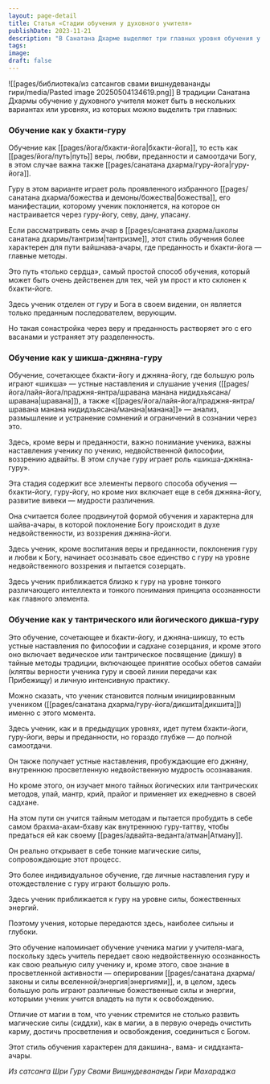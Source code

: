 ```yaml
---
layout: page-detail
title: Статья «Стадии обучения у духовного учителя»
publishDate: 2023-11-21
description: "В Санатана Дхарме выделяют три главных уровня обучения у учителя: через бхакти-гуру (путь веры и преданности), через шикша-джняна-гуру (добавляется анализ, различение и недвойственное воззрение), и через дикша-гуру (посвящение в тайные методы, полная самоотдача, индивидуальная работа с энергиями). Каждый уровень углубляет связь с гуру и ведёт к очищению, просветлению и освобождению."
tags: 
image: 
draft: false
---
```

![[pages/библиотека/из сатсангов свами вишнудевананды гири/media/Pasted image 20250504134619.png]]
 В традиции Санатана Дхармы обучение у духовного учителя может быть в нескольких вариантах или уровнях, из которых можно выделить три главных:

  
### **Обучение как у бхакти-гуру** 

 Обучение как [[pages/йога/бхакти-йога|бхакти-йога]], то есть как [[pages/йога/путь|путь]] веры, любви, преданности и самоотдачи Богу, в этом случае важна также [[pages/санатана дхарма/гуру-йога|гуру-йога]].

 Гуру в этом варианте играет роль проявленного избранного [[pages/санатана дхарма/божества и демоны/божества|божества]], его манифестации, которому ученик поклоняется, на которое он настраивается через гуру-йогу, севу, дану, упасану.

 Если рассматривать семь ачар в [[pages/санатана дхарма/школы санатана дхармы/тантризм|тантризме]], этот стиль обучения более характерен для пути вайшнава-ачары, где преданность и бхакти-йога — главные методы.

 Это путь «только сердца», самый простой способ обучения, который может быть очень действенен для тех, чей ум прост и кто склонен к бхакти-йоге.

 Здесь ученик отделен от гуру и Бога в своем видении, он является только преданным последователем, верующим.

 Но такая сонастройка через веру и преданность растворяет эго с его васанами и устраняет эту разделенность.

  
### **Обучение как у шикша-джняна-гуру** 

 Обучение, сочетающее бхакти-йогу и джняна-йогу, где большую роль играют «шикша» — устные наставления и слушание учения ([[pages/йога/лайя-йога/праджня-янтра/шравана манана нидидхьясана/шравана|шравана]]), а также «[[pages/йога/лайя-йога/праджня-янтра/шравана манана нидидхьясана/манана|манана]]» — анализ, размышление и устранение сомнений и ограничений в сознании через это.

 Здесь, кроме веры и преданности, важно понимание ученика, важны наставления ученику по учению, недвойственной философии, воззрению адвайты. В этом случае гуру играет роль «шикша-джняна-гуру».

 Эта стадия содержит все элементы первого способа обучения — бхакти-йогу, гуру-йогу, но кроме них включает еще в себя джняна-йогу, развитие вивеки — мудрости различения.

 Она считается более продвинутой формой обучения и характерна для шайва-ачары, в которой поклонение Богу происходит в духе недвойственности, из воззрения джняна-йоги.

 Здесь ученик, кроме воспитания веры и преданности, поклонения гуру и любви к Богу, начинает осознавать свое единство с гуру на уровне недвойственного воззрения и пытается созерцать.

 Здесь ученик приближается близко к гуру на уровне тонкого различающего интеллекта и тонкого понимания принципа осознанности как главного элемента.

  
### **Обучение как у тантрического или йогического дикша-гуру** 

 Это обучение, сочетающее и бхакти-йогу, и джняна-шикшу, то есть устные наставления по философии и садхане созерцания, и кроме этого оно включает ведическое или тантрическое посвящение (дикшу) в тайные методы традиции, включающее принятие особых обетов самайи (клятвы верности ученика гуру и своей линии передачи как Прибежищу) и личную интенсивную практику.

 Можно сказать, что ученик становится полным инициированным учеником ([[pages/санатана дхарма/гуру-йога/дикшита|дикшита]]) именно с этого момента.

 Здесь ученик, как и в предыдущих уровнях, идет путем бхакти-йоги, гуру-йоги, веры и преданности, но гораздо глубже — до полной самоотдачи.

 Он также получает устные наставления, пробуждающие его джняну, внутреннюю просветленную недвойственную мудрость осознавания.

 Но кроме этого, он изучает много тайных йогических или тантрических методов, упай, мантр, крий, прайог и применяет их ежедневно в своей садхане.

 На этом пути он учится тайным методам и пытается пробудить в себе самом брахма-ахам-бхаву как внутреннюю гуру-таттву, чтобы предаться ей как своему [[pages/адвайта-веданта/атман|Атману]].

 Он реально открывает в себе тонкие магические силы, сопровождающие этот процесс.

 Это более индивидуальное обучение, где личные наставления гуру и отождествление с гуру играют большую роль.

 Здесь ученик приближается к гуру на уровне силы, божественных энергий. 

 Поэтому учения, которые передаются здесь, наиболее сильны и глубоки.

 Это обучение напоминает обучение ученика магии у учителя-мага, поскольку здесь учитель передает свою недвойственную осознанность как свою реальную силу ученику и, кроме этого, свое знание в просветленной активности — оперировании [[pages/санатана дхарма/законы и силы вселенной/энергия|энергиями]], и, в целом, здесь большую роль играют различные божественные силы и энергии, которыми ученик учится владеть на пути к освобождению.

 Отличие от магии в том, что ученик стремится не столько развить магические силы (сиддхи), как в магии, а в первую очередь очистить карму, достичь просветления и освобождения, соединиться с Богом.

 Этот стиль обучения характерен для дакшина-, вама- и сиддханта-ачары.

*Из сатсанга Шри Гуру Свами Вишнудевананды Гири Махараджа*